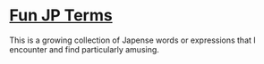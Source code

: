 # [Fun JP Terms][terms]

This is a growing collection of Japense words or expressions that I encounter and find
particularly amusing.

[terms]: ./terms.csv
